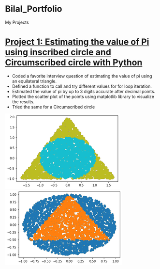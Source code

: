 # Bilal_Portfolio
My Projects

# [Project 1: Estimating the value of Pi using inscribed circle and Circumscribed circle with Python](https://github.com/BilalMaqsood-ai/Bilal_Portfolio/blob/main/Estimating%20the%20value%20pi%20.ipynb)
*	Coded a favorite interview question of estimating the value of pi using an equilateral triangle.
*	Defined a function to call and try different values for for loop iteration.
*	Estimated the value of pi by up to 3 digits accurate after decimal points.
*	Plotted the scatter plot of the points using matplotlib library to visualize the results.
*	Tried the same for a Circumscribed circle

 ![](https://github.com/BilalMaqsood-ai/Bilal_Portfolio/blob/main/Inscribed%20circle.png) ![](https://github.com/BilalMaqsood-ai/Bilal_Portfolio/blob/main/Circumscribed%20circle.png)
